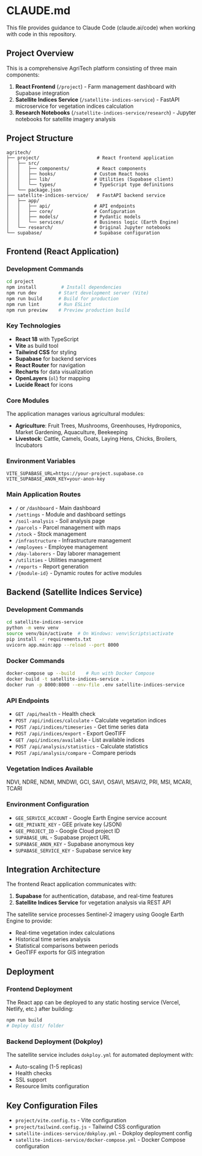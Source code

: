 # CLAUDE.md

This file provides guidance to Claude Code (claude.ai/code) when working with code in this repository.

## Project Overview

This is a comprehensive AgriTech platform consisting of three main components:
1. **React Frontend** (`/project`) - Farm management dashboard with Supabase integration
2. **Satellite Indices Service** (`/satellite-indices-service`) - FastAPI microservice for vegetation indices calculation
3. **Research Notebooks** (`/satellite-indices-service/research`) - Jupyter notebooks for satellite imagery analysis

## Project Structure

```
agritech/
├── project/                     # React frontend application
│   ├── src/
│   │   ├── components/          # React components
│   │   ├── hooks/              # Custom React hooks
│   │   ├── lib/                # Utilities (Supabase client)
│   │   └── types/              # TypeScript type definitions
│   └── package.json
├── satellite-indices-service/   # FastAPI backend service
│   ├── app/
│   │   ├── api/                # API endpoints
│   │   ├── core/               # Configuration
│   │   ├── models/             # Pydantic models
│   │   └── services/           # Business logic (Earth Engine)
│   └── research/               # Original Jupyter notebooks
└── supabase/                   # Supabase configuration
```

## Frontend (React Application)

### Development Commands
```bash
cd project
npm install         # Install dependencies
npm run dev        # Start development server (Vite)
npm run build      # Build for production
npm run lint       # Run ESLint
npm run preview    # Preview production build
```

### Key Technologies
- **React 18** with TypeScript
- **Vite** as build tool
- **Tailwind CSS** for styling
- **Supabase** for backend services
- **React Router** for navigation
- **Recharts** for data visualization
- **OpenLayers** (`ol`) for mapping
- **Lucide React** for icons

### Core Modules
The application manages various agricultural modules:
- **Agriculture**: Fruit Trees, Mushrooms, Greenhouses, Hydroponics, Market Gardening, Aquaculture, Beekeeping
- **Livestock**: Cattle, Camels, Goats, Laying Hens, Chicks, Broilers, Incubators

### Environment Variables
```
VITE_SUPABASE_URL=https://your-project.supabase.co
VITE_SUPABASE_ANON_KEY=your-anon-key
```

### Main Application Routes
- `/` or `/dashboard` - Main dashboard
- `/settings` - Module and dashboard settings
- `/soil-analysis` - Soil analysis page
- `/parcels` - Parcel management with maps
- `/stock` - Stock management
- `/infrastructure` - Infrastructure management
- `/employees` - Employee management
- `/day-laborers` - Day laborer management
- `/utilities` - Utilities management
- `/reports` - Report generation
- `/{module-id}` - Dynamic routes for active modules

## Backend (Satellite Indices Service)

### Development Commands
```bash
cd satellite-indices-service
python -m venv venv
source venv/bin/activate  # On Windows: venv\Scripts\activate
pip install -r requirements.txt
uvicorn app.main:app --reload --port 8000
```

### Docker Commands
```bash
docker-compose up --build    # Run with Docker Compose
docker build -t satellite-indices-service .
docker run -p 8000:8000 --env-file .env satellite-indices-service
```

### API Endpoints
- `GET /api/health` - Health check
- `POST /api/indices/calculate` - Calculate vegetation indices
- `POST /api/indices/timeseries` - Get time series data
- `POST /api/indices/export` - Export GeoTIFF
- `GET /api/indices/available` - List available indices
- `POST /api/analysis/statistics` - Calculate statistics
- `POST /api/analysis/compare` - Compare periods

### Vegetation Indices Available
NDVI, NDRE, NDMI, MNDWI, GCI, SAVI, OSAVI, MSAVI2, PRI, MSI, MCARI, TCARI

### Environment Configuration
- `GEE_SERVICE_ACCOUNT` - Google Earth Engine service account
- `GEE_PRIVATE_KEY` - GEE private key (JSON)
- `GEE_PROJECT_ID` - Google Cloud project ID
- `SUPABASE_URL` - Supabase project URL
- `SUPABASE_ANON_KEY` - Supabase anonymous key
- `SUPABASE_SERVICE_KEY` - Supabase service key

## Integration Architecture

The frontend React application communicates with:
1. **Supabase** for authentication, database, and real-time features
2. **Satellite Indices Service** for vegetation analysis via REST API

The satellite service processes Sentinel-2 imagery using Google Earth Engine to provide:
- Real-time vegetation index calculations
- Historical time series analysis
- Statistical comparisons between periods
- GeoTIFF exports for GIS integration

## Deployment

### Frontend Deployment
The React app can be deployed to any static hosting service (Vercel, Netlify, etc.) after building:
```bash
npm run build
# Deploy dist/ folder
```

### Backend Deployment (Dokploy)
The satellite service includes `dokploy.yml` for automated deployment with:
- Auto-scaling (1-5 replicas)
- Health checks
- SSL support
- Resource limits configuration

## Key Configuration Files

- `project/vite.config.ts` - Vite configuration
- `project/tailwind.config.js` - Tailwind CSS configuration
- `satellite-indices-service/dokploy.yml` - Dokploy deployment config
- `satellite-indices-service/docker-compose.yml` - Docker Compose configuration